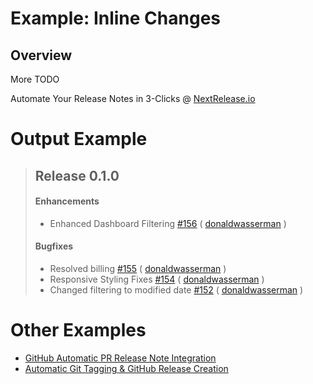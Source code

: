 # Example: Inline Changes #
## Overview ##
More TODO

Automate Your Release Notes in 3-Clicks @ [NextRelease.io](https://www.nextrelease.io)


# Output Example #
> ## Release 0.1.0
> #### Enhancements 
> - Enhanced Dashboard Filtering [#156](https://github.com/nextreleaseio/frontend/pull/156) ( [donaldwasserman](https://github.com/donaldwasserman) )
>
> #### Bugfixes 
> - Resolved billing [#155](https://github.com/nextreleaseio/frontend/pull/155) ( [donaldwasserman](https://github.com/donaldwasserman) )
> - Responsive Styling Fixes [#154](https://github.com/nextreleaseio/frontend/pull/154) ( [donaldwasserman](https://github.com/donaldwasserman) )
> - Changed filtering to modified date [#152](https://github.com/nextreleaseio/frontend/pull/152) ( [donaldwasserman](https://github.com/donaldwasserman) )

# Other Examples
* [GitHub Automatic PR Release Note Integration](https://github.com/nextreleaseio/example-branch-per-environment/pull/5)
* [Automatic Git Tagging & GitHub Release Creation](https://github.com/nextreleaseio/example-branch-per-environment/releases)
